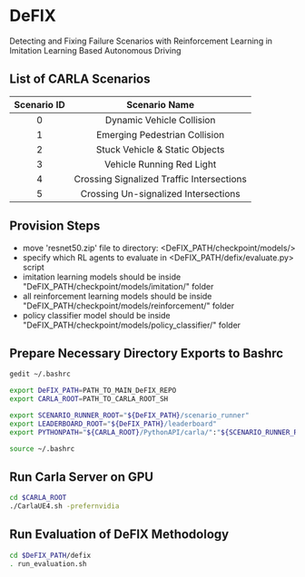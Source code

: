 # DeFIX
Detecting and Fixing Failure Scenarios with Reinforcement Learning in Imitation Learning Based Autonomous Driving

## List of CARLA Scenarios
<div align="center">

| Scenario ID | Scenario Name |
| :-: | :-: |
| 0 | Dynamic Vehicle Collision |
| 1 | Emerging Pedestrian Collision |
| 2 | Stuck Vehicle & Static Objects |
| 3 | Vehicle Running Red Light |
| 4 | Crossing Signalized Traffic Intersections |
| 5 | Crossing Un-signalized Intersections |

</div>

## Provision Steps
* move 'resnet50.zip' file to directory: <DeFIX_PATH/checkpoint/models/>
* specify which RL agents to evaluate in <DeFIX_PATH/defix/evaluate.py> script
* imitation learning models should be inside "DeFIX_PATH/checkpoint/models/imitation/" folder
* all reinforcement learning models should be inside "DeFIX_PATH/checkpoint/models/reinforcement/" folder
* policy classifier model should be inside "DeFIX_PATH/checkpoint/models/policy_classifier/" folder

## Prepare Necessary Directory Exports to Bashrc
```sh
gedit ~/.bashrc

export DeFIX_PATH=PATH_TO_MAIN_DeFIX_REPO
export CARLA_ROOT=PATH_TO_CARLA_ROOT_SH

export SCENARIO_RUNNER_ROOT="${DeFIX_PATH}/scenario_runner"
export LEADERBOARD_ROOT="${DeFIX_PATH}/leaderboard"
export PYTHONPATH="${CARLA_ROOT}/PythonAPI/carla/":"${SCENARIO_RUNNER_ROOT}":"${LEADERBOARD_ROOT}":"${CARLA_ROOT}/PythonAPI/carla/dist/carla-0.9.10-py3.7-linux-x86_64.egg":${PYTHONPATH}

source ~/.bashrc
```

## Run Carla Server on GPU
```sh
cd $CARLA_ROOT
./CarlaUE4.sh -prefernvidia
```

## Run Evaluation of DeFIX Methodology
```sh
cd $DeFIX_PATH/defix
. run_evaluation.sh
```
